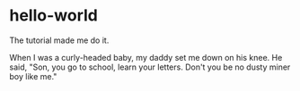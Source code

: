 # hello-world
The tutorial made me do it.

When I was a curly-headed baby, my daddy set me down on his knee. He said, "Son, you go to school, learn your letters. Don't you be no dusty miner boy like me."
